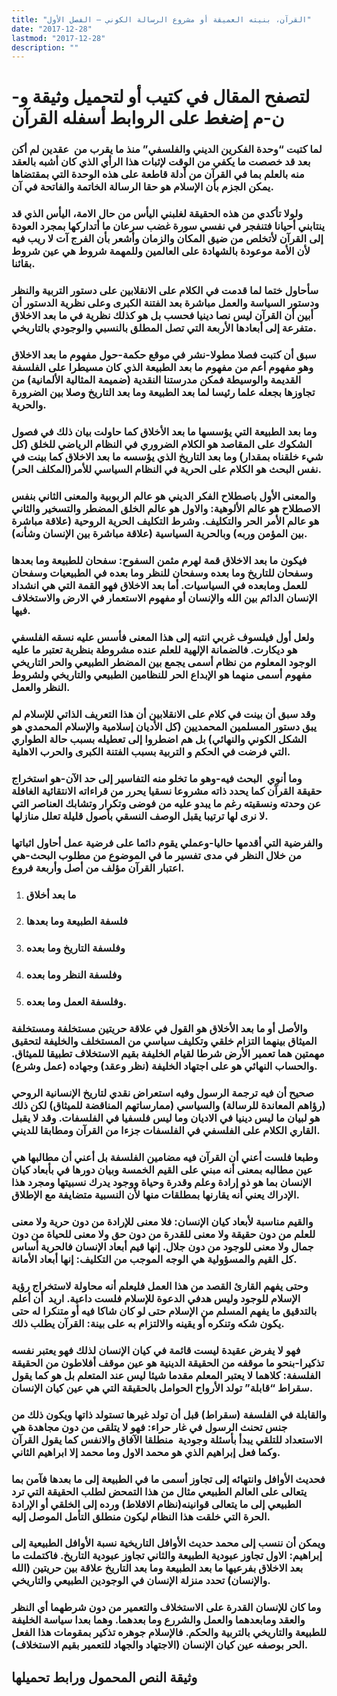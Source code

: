 ```yaml
---
title: "القرآن، بنيته العميقة أو مشروع الرسالة الكوني – الفصل الأول"
date: "2017-12-28"
lastmod: "2017-12-28"
description: ""
---
```

# **لتصفح المقال في كتيب أو لتحميل وثيقة و-ن-م إضغط على الروابط أسفله** **القرآن**

### لما كتبت “وحدة الفكرين الديني والفلسفي” منذ ما يقرب من  عقدين لم أكن بعد قد خصصت ما يكفي من الوقت لإثبات هذا الرأي الذي كان أشبه بالعقد منه بالعلم بما في القرآن من أدلة قاطعة على هذه الوحدة التي بمقتضاها يمكن الجزم بأن الإسلام هو حقا الرسالة الخاتمة والفاتحة في آن.

### ولولا تأكدي من هذه الحقيقة لغلبني اليأس من حال الامة، اليأس الذي قد ينتابني أحيانا فتنفجر في نفسي سورة غضب سرعان ما أتداركها بمجرد العودة إلى القرآن لأتخلص من ضيق المكان والزمان وأشعر بأن الفرج آت لا ريب فيه لأن الأمة موعودة بالشهادة على العالمين وللمهمة شروط هي عين شروط بقائنا.

### سأحاول ختما لما قدمت في الكلام على الانقلابين على دستور التربية والنظر ودستور السياسة والعمل مباشرة بعد الفتنة الكبرى وعلى نظرية الدستور أن أبين أن القرآن ليس نصا دينيا فحسب بل هو كذلك نظرية في ما بعد الاخلاق متفرعة إلى أبعادها الأربعة التي تصل المطلق بالنسبي والوجودي بالتاريخي.

### سبق أن كتبت فصلا مطولا-نشر في موقع حكمة-حول مفهوم ما بعد الاخلاق وهو مفهوم أعم من مفهوم ما بعد الطبيعة الذي كان مسيطرا على الفلسفة القديمة والوسيطة فمكن مدرستنا النقدية (ضميمة المثالية الألمانية) من تجاوزها بجعله علما رئيسا لما بعد الطبيعة وما بعد التاريخ وصلا بين الضرورة والحرية.

### وما بعد الطبيعة التي يؤسسها ما بعد الأخلاق كما حاولت بيان ذلك في فصول الشكوك على المقاصد هو الكلام الضروري في النظام الرياضي للخلق (كل شيء خلقناه بمقدار) وما بعد التاريخ الذي يؤسسه ما بعد الاخلاق كما بينت في نفس البحث هو الكلام على الحرية في النظام السياسي للأمر(المكلف الحر).

### والمعنى الأول باصطلاح الفكر الديني هو عالم الربوبية والمعنى الثاني بنفس الاصطلاح هو عالم الألوهية: والاول هو عالم الخلق المضطر والتسخير والثاني هو عالم الأمر الحر والتكليف. وشرط التكليف الحرية الروحية (علاقة مباشرة بين المؤمن وربه) وبالحرية السياسية (علاقة مباشرة بين الإنسان وشأنه).

### فيكون ما بعد الاخلاق قمة لهرم مثمن السفوح: سفحان للطبيعة وما بعدها وسفحان للتاريخ وما بعده وسفحان للنظر وما بعده في الطبيعيات وسفحان للعمل ومابعده في السياسيات. أما بعد الاخلاق فهو القمة التي هي انشداد الإنسان الدائم بين الله والإنسان أو مفهوم الاستعمار في الارض والاستخلاف فيها.

### ولعل أول فيلسوف غربي انتبه إلى هذا المعنى فأسس عليه نسقه الفلسفي هو ديكارت. فالضمانة الإلهية للعلم عنده مشروطة بنظرية تعتبر ما عليه الوجود المعلوم من نظام أسمى يجمع بين المضطر الطبيعي والحر التاريخي مفهوم أسمى منهما هو الإبداع الحر للنظامين الطبيعي والتاريخي ولشروط النظر والعمل.

### وقد سبق أن بينت في كلام على الانقلابين أن هذا التعريف الذاتي للإسلام لم يبق دستور المسلمين المحمديين (كل الأديان إسلامية والإسلام المحمدي هو الشكل الكوني والنهائي) بل هم اضطروا إلى تعطيله بسبب حالة الطواري التي فرضت في الحكم و التربية بسبب الفتنة الكبرى والحرب الاهلية.

### وما أنوي  البحث فيه-وهو ما تخلو منه التفاسير إلى حد الآن-هو استخراج حقيقة القرآن كما يحدد ذاته مشروعا نسقيا يحرر من قراءاته الانتقائية الغافلة عن وحدته ونسقيته رغم ما يبدو عليه من فوضى وتكرار وتشابك العناصر التي لا نرى لها ترتيبا يقبل الوصف النسقي بأصول قليلة تعلل منازلها.

### والفرضية التي أقدمها حاليا-وعملي يقوم دائما على فرضية عمل أحاول اثباتها من خلال النظر في مدى تفسير ما في الموضوع من مطلوب البحث-هي اعتبار القرآن مؤلف من أصل وأربعة فروع.

1. ### ما بعد أخلاق
2. ### فلسفة الطبيعة وما بعدها
3. ### وفلسفة التاريخ وما بعده
4. ### وفلسفة النظر وما بعده
5. ### وفلسفة العمل وما بعده.

### والأصل أو ما بعد الأخلاق هو القول في علاقة حريتين مستخلفة ومستخلفة الميثاق بينهما التزام خلقي وتكليف سياسي من المستخلف والخليفة لتحقيق مهمتين هما تعمير الأرض شرطا لقيام الخليفة بقيم الاستخلاف تطبيقا للميثاق. والحساب النهائي هو على اجتهاد الخليفة (نظر وعقد) وجهاده (عمل وشرع).

### صحيح أن فيه ترجمة الرسول وفيه استعراض نقدي لتاريخ الإنسانية الروحي (رؤاهم المعاندة للرسالة) والسياسي (ممارساتهم المناقضة للميثاق) لكن ذلك هو لبيان ما ليس دينيا في الاديان وما ليس فلسفيا في الفلسفات. وقد لا يقبل القاري الكلام على الفلسفي في الفلسفات جزءا من القرآن ومطابقا للديني.

### وطبعا فلست أعني أن القرآن فيه مضامين الفلسفة بل أعني أن مطالبها هي عين مطالبه بمعنى أنه مبني على القيم الخمسة وبيان دورها في بأبعاد كيان الإنسان بما هو ذو إرادة وعلم وقدرة وحياة ووجود يدرك نسبيتها ومجرد هذا الإدراك يعني أنه يقارنها بمطلقات منها لأن النسبية متضايفة مع الإطلاق.

### والقيم مناسبة لأبعاد كيان الإنسان: فلا معنى للإرادة من دون حرية ولا معنى للعلم من دون حقيقة ولا معنى للقدرة من دون حق ولا معنى للحياة من دون جمال ولا معنى للوجود من دون جلال. إنها قيم أبعاد الإنسان فالحرية أساس كل القيم والمسؤولية هي الوجه الموجب من التكليف: إنها أبعاد الأمانة.

### وحتى يفهم القارئ القصد من هذا العمل فليعلم أنه محاولة لاستخراج رؤية الإسلام للوجود وليس هدفي الدعوة للإسلام فلست داعية. اريد  أن أعلم بالتدقيق ما يفهم المسلم من الإسلام حتى لو كان شاكا فيه أو متنكرا له حتى يكون شكه وتنكره أو يقينه والالتزام به على بينة: القرآن يطلب ذلك.

### فهو لا يفرض عقيدة ليست قائمة في كيان الإنسان لذلك فهو يعتبر نفسه تذكيرا-بنحو ما موقفه من الحقيقة الدينية هو عين موقف أفلاطون من الحقيقة الفلسفة: كلاهما لا يعتبر المعلم مقدما شيئا ليس عند المتعلم بل هو كما يقول سقراط “قابلة” تولد الأرواح الحوامل بالحقيقة التي هي عين كيان الإنسان.

### والقابلة في الفلسفة (سقراط) قبل أن تولد غيرها تستولد ذاتها ويكون ذلك من جنس تحنث الرسول في غار حراء: فهو لا يتلقى من دون مجاهدة هي الاستعداد للتلقي يبدأ بأسئلة وجودية  منطلقا الآفاق والانفس كما يقول القرآن وكما فعل إبراهيم الذي هو محمد الاول وما محمد إلا ابراهيم الثاني.

### فحديث الأوافل وانتهائه إلى تجاوز أسمى ما في الطبيعة إلى ما بعدها فآمن بما يتعالى على العالم الطبيعي مثال من هذا التمحض لطلب الحقيقة التي ترد الطبيعي إلى ما يتعالى قوانينه(نظام الافلاط) ورده إلى الخلقي أو الإرادة الحرة التي خلقت هذا النظام ليكون منطلق التأمل الموصل إليه.

### ويمكن أن ننسب إلى محمد حديث الأوافل التاريخية نسبة الأوافل الطبيعية إلى إبراهيم: الاول تجاوز عبودية الطبيعة والثاني تجاوز عبودية التاريخ. فاكتملت ما بعد الاخلاق بفرعيها ما بعد الطبيعة وما بعد التاريخ علاقة بين حريتين (الله والإنسان) تحدد منزلة الإنسان في الوجودين الطبيعي والتاريخي.

### وما كان للإنسان القدرة على الاستخلاف والتعمير من دون شرطهما أي النظر والعقد ومابعدهما والعمل والشررع وما بعدهما. وهما بعدا سياسة الخليفة للطبيعة والتاريخي بالتربية والحكم. فالإسلام جوهره تذكير بمقومات هذا الفعل الحر بوصفه عين كيان الإنسان (الاجتهاد والجهاد للتعمير بقيم الاستخلاف).

## وثيقة النص المحمول ورابط تحميلها

###